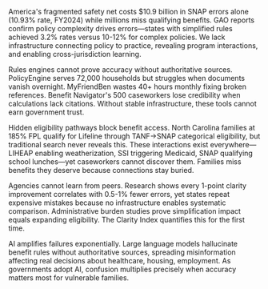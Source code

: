 America's fragmented safety net costs $10.9 billion in SNAP errors alone (10.93% rate, FY2024) while millions miss qualifying benefits. GAO reports confirm policy complexity drives errors—states with simplified rules achieved 3.2% rates versus 10-12% for complex policies. We lack infrastructure connecting policy to practice, revealing program interactions, and enabling cross-jurisdiction learning.

Rules engines cannot prove accuracy without authoritative sources. PolicyEngine serves 72,000 households but struggles when documents vanish overnight. MyFriendBen wastes 40+ hours monthly fixing broken references. Benefit Navigator's 500 caseworkers lose credibility when calculations lack citations. Without stable infrastructure, these tools cannot earn government trust.

Hidden eligibility pathways block benefit access. North Carolina families at 185% FPL qualify for Lifeline through TANF→SNAP categorical eligibility, but traditional search never reveals this. These interactions exist everywhere—LIHEAP enabling weatherization, SSI triggering Medicaid, SNAP qualifying school lunches—yet caseworkers cannot discover them. Families miss benefits they deserve because connections stay buried.

Agencies cannot learn from peers. Research shows every 1-point clarity improvement correlates with 0.5-1% fewer errors, yet states repeat expensive mistakes because no infrastructure enables systematic comparison. Administrative burden studies prove simplification impact equals expanding eligibility. The Clarity Index quantifies this for the first time.

AI amplifies failures exponentially. Large language models hallucinate benefit rules without authoritative sources, spreading misinformation affecting real decisions about healthcare, housing, employment. As governments adopt AI, confusion multiplies precisely when accuracy matters most for vulnerable families.